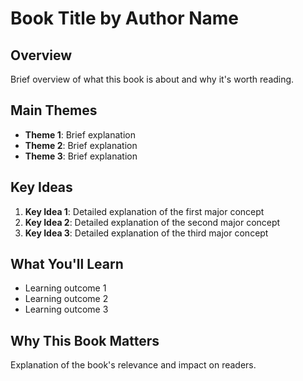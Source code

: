 # Book Title by Author Name

## Overview
Brief overview of what this book is about and why it's worth reading.

## Main Themes
- **Theme 1**: Brief explanation
- **Theme 2**: Brief explanation  
- **Theme 3**: Brief explanation

## Key Ideas
1. **Key Idea 1**: Detailed explanation of the first major concept
2. **Key Idea 2**: Detailed explanation of the second major concept
3. **Key Idea 3**: Detailed explanation of the third major concept

## What You'll Learn
- Learning outcome 1
- Learning outcome 2
- Learning outcome 3

## Why This Book Matters
Explanation of the book's relevance and impact on readers.